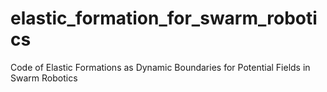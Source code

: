 # elastic_formation_for_swarm_robotics
Code of Elastic Formations as Dynamic Boundaries for Potential Fields in Swarm Robotics
